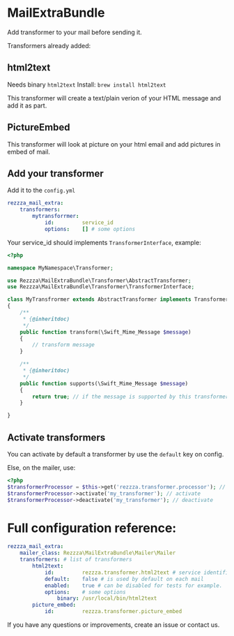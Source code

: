 MailExtraBundle
===============

Add transformer to your mail before sending it.

Transformers already added:

## html2text

Needs binary `html2text`
Install: `brew install html2text`

This transformer will create a text/plain verion of your HTML message and add it as part.

## PictureEmbed

This transformer will look at picture on your html email and add pictures in embed of mail.

## Add your transformer

Add it to the `config.yml`

```yaml
rezzza_mail_extra:
    transformers:
        mytransforrmer:
            id:         service_id
            options:    [] # some options

```

Your service_id should implements `TransformerInterface`, example:

```php
<?php

namespace MyNamespace\Transformer;

use Rezzza\MailExtraBundle\Transformer\AbstractTransformer;
use Rezzza\MailExtraBundle\Transformer\TransformerInterface;

class MyTransfrormer extends AbstractTransformer implements TransformerInterface
{
    /**
     * {@inheritdoc)
     */
    public function transform(\Swift_Mime_Message $message)
    {
        // transform message
    }

    /**
     * {@inheritdoc)
     */
    public function supports(\Swift_Mime_Message $message)
    {
        return true; // if the message is supported by this transformer ?
    }

}
```

## Activate transformers

You can activate by default a transformer by use the `default` key on config.

Else, on the mailer, use:

```php
<?php
$transformerProcessor = $this->get('rezzza.transformer.processor'); // or replace by direct definition
$transformerProcessor->activate('my_transformer'); // activate
$transformerProcessor->deactivate('my_transformer'); // deactivate
```

# Full configuration reference:

```yaml
rezzza_mail_extra:
    mailer_class: Rezzza\MailExtraBundle\Mailer\Mailer
    transformers: # list of transformers
        html2text:
            id:         rezzza.transformer.html2text # service identifier
            default:    false # is used by default on each mail
            enabled:    true # can be disabled for tests for example.
            options:    # some options
                binary: /usr/local/bin/html2text
        picture_embed:
            id:         rezzza.transformer.picture_embed
```

If you have any questions or improvements, create an issue or contact us.
